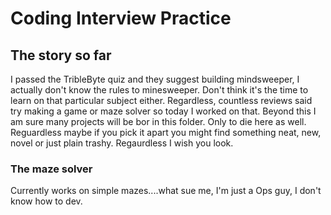 # Coding Interview Practice



## The story so far

I passed the TribleByte quiz and they suggest building mindsweeper, I actually don't know the rules to minesweeper. Don't think it's the time to learn on that particular subject either. Regardless, countless reviews said try making a game or maze solver so today I worked on that. Beyond this I am sure many projects will be bor in this folder. Only to die here as well. Reguardless maybe if you pick it apart you might find something neat, new, novel or just plain trashy. Regaurdless I wish you look.

### The maze solver

Currently works on simple mazes....what sue me, I'm just a Ops guy, I don't know how to dev.


